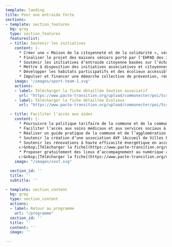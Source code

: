 ```yaml
---
template: landing
title: Pour une entraide forte
sections:
- template: section_features
  bg: gray
  type: section_features
  featureslist:
  - title: Soutenir les initiatives
    content: |-
      * Créer une « Maison de la citoyenneté et de la solidarité », véritable lieu d’accueil multi-culturel et intergénérationnel où seront présents les services et projets collectifs à visée solidaire, « lieu-ressource » ouvert aux associations et aux citoyens
      * Finaliser le projet des maisons séniors porté par l'EHPAD des 3 clochers
      * Soutenir les initiatives d’entraide citoyenne basées sur l’échange et le partage de compétences, de lieux, de services et de matériel. Exemple : atelier de récupération, réparation, construction…
      * Mettre à disposition des initiatives associatives et citoyennes du territoire, les espaces et ressources pour favoriser leur collaboration, le lien social
      * Développer les habitats participatifs et des écolieux accessibles à toutes et à tous en favorisant l'émergence de nouveaux projets participatifs.
      * Impulser et financer une démarche collective de prévention, réemploi, valorisation des déchets en régie ou avec des acteurs de l’économie sociale et solidaire.👉&nbsp;[Télécharger le document](https://www.pacte-transition.org/upload/communecter/poi/5cc6c27d40bb4e75413ee29f/file/VFft18.pdf)
    image: "/images/sport-team-1.svg"
    actions:
    - label: Télécharger la fiche détaillée Soutien associatif
      url: "https://www.pacte-transition.org/upload/communecter/poi/5cc6bee540bb4e49403ee0ae/file/VFft31.pdf"
    - label: Télécharger la fiche détaillée Écolieux
      url: "https://www.pacte-transition.org/upload/communecter/poi/5cc6c22640bb4e81413ee0ab/file/VFft20.pdf"

  - title: Faciliter l’accès aux aides 
    content: |-
      * Poursuivre la politique tarifaire de la commune et de la communauté d’agglomération en généralisant la prise en compte du quotient familial
      * Faciliter l’accès aux soins médicaux et aux services sociaux à différents échelons territoriaux
      * Réaliser un guide pratique de la commune et de l’agglomération de communes (AgglOH!) pour les nouveaux arrivants
      * Soutenir la création d’une association AVF (Accueil de Villes Françaises)
      * Soutenir les rénovations à haute efficacité énergétique en accompagnant en particulier les ménages en situation de précarité énergétique
      👉&nbsp;[Télécharger la fiche](https://www.pacte-transition.org/upload/communecter/poi/5cc6c37f40bb4e75413ee2a8/file/VFft12.pdf)
      * Proposer gratuitement des lieux d’accompagnement au numérique avec une assistance humaine à destination de toutes et tous
      👉&nbsp;[Télécharger la fiche](https://www.pacte-transition.org/upload/communecter/poi/5cc6c15540bb4e33413ee0a6/file/VFft25.pdf)
    image: "/images/cost.svg"

  section_id: ''
  title: ''
  subtitle: ''

- template: section_content
  bg: gray
  type: section_content
  actions:
  - label: Retour au programme
    url: "/programme"
  section_id: ''
  title: ''
  content: ''
  image: ''

---
```

